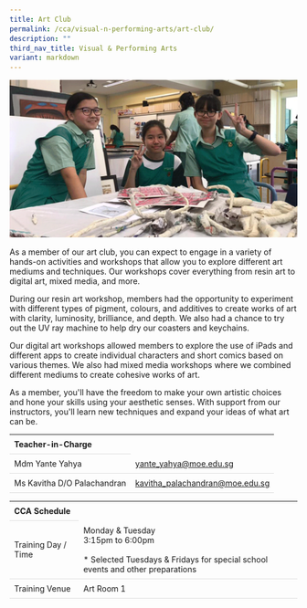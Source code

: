 ```yaml
---
title: Art Club
permalink: /cca/visual-n-performing-arts/art-club/
description: ""
third_nav_title: Visual & Performing Arts
variant: markdown
---
```

<style>
table {
  border-collapse: collapse;
  width: 100%;
}

th, td {
  padding: 8px;
  text-align: left;
  border-bottom: 1px solid #ddd;
}

tr:hover {background-color: #F5F5DC;}
</style>
<img src="/images/CCA/Art_club/art_combine.gif">

<p>As a member of our art club, you can expect to engage in a variety of hands-on activities and workshops that allow you to explore different art mediums and techniques. Our workshops cover everything from resin art to digital art, mixed media, and more.</p>
<p>During our resin art workshop, members had the opportunity to experiment with different types of pigment, colours, and additives to create works of art with clarity, luminosity, brilliance, and depth. We also had a chance to try out the UV ray machine to help dry our coasters and keychains.</p>
<p>Our digital art workshops allowed members to explore the use of iPads and different apps to create individual characters and short comics based on various themes. We also had mixed media workshops where we combined different mediums to create cohesive works of art.</p>
<p>As a member, you'll have the freedom to make your own artistic choices and hone your skills using your aesthetic senses. With support from our instructors, you'll learn new techniques and expand your ideas of what art can be.
</p>
<table>
	<tbody>
		<tr>
			<th colspan="1">Teacher-in-Charge</th>
</tr>
		<tr>
	<td rowspan="1">Mdm Yante Yahya</td>
 <td>
	 <a target="" href="mailto:yante_yahya@moe.edu.sg">yante_yahya@moe.edu.sg</a></td>
	 	</tr>
<tr>
	<td rowspan="1">Ms Kavitha D/O Palachandran </td>
 <td>
	 <a target="" href="mailto:kavitha_palachandran@moe.edu.sg">kavitha_palachandran@moe.edu.sg</a>
	</td>
	 	</tr>
	</tbody>
	</table>
<table>
	<tbody>
		<tr>
			<th colspan="1">CCA Schedule</th>
</tr>
		<tr>
	<td rowspan="1"> Training Day / Time</td>
<td>Monday &amp; Tuesday<br>
	3:15pm to 6:00pm<br><br>
	* Selected Tuesdays &amp; Fridays for special school events and other preparations
			</td>
	 	</tr>
<tr>
	<td rowspan="1">Training Venue</td>
 <td rowspan="1">Art Room 1</td>
	</tr>
</tbody>
		</table>